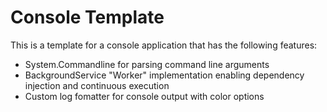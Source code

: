 # Console Template

This is a template for a console application that has the following features:

- System.Commandline for parsing command line arguments
- BackgroundService "Worker" implementation enabling dependency injection and continuous execution
- Custom log fomatter for console output with color options

